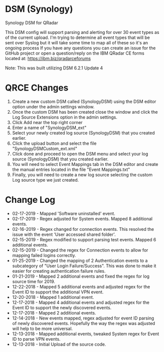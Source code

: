 # DSM (Synology)
Synology DSM for QRadar

This DSM config will support parsing and alerting for over 30 event types as of the current upload. I'm trying to determine all event types that will be sent over Syslog but it will take some time to map all of these so it's an ongoing process If you have any questions you can create an issue for the GitHub project or open a question/reply on the IBM QRadar CE forms located at: https://ibm.biz/qradarceforums

Note: This was built utilizing DSM 6.2.1 Update 4

# QRCE Changes
1. Create a new custom DSM called (SynologyDSM) using the DSM editor option under the admin settings window.
2. Once the custom DSM has been created close the window and click the Log Source Extensions option in the admin settings.
3. Click Add near the top right corner
4. Enter a name of "SynologyDSM_ext"
5. Select your newly created log source (SynologyDSM) that you created earlier.
6. Click the upload button and select the file "SynologyDSMCustom_ext.xml"
7. Click done and proceed to open the DSM menu and select your log source (SynologyDSM) that you created earlier.
8. You will need to select Event Mappings tab in the DSM editor and create the manual entries located in the file "Event Mappings.txt"
9. Finally, you will need to create a new log source selecting the custom Log source type we just created.

# Change Log
- 02-17-2019 - Mapped 'Software uninstalled' event.
- 02-17-2019 - Regex adjusted for System events. Mapped 8 additional events.
- 02-16-2019 - Regex changed for connection events. This resolved the issue with the event 'User accessed shared folder'.
- 02-15-2019 - Regex modified to support parsing test events. Mapped 6 additional events.
- 02-15-2019 - Changed the regex for Connection events to allow for mapping failed logins correctly.
- 01-25-2019 - Changed the mapping of 2 Authentication events to a subcategory of "User Login Failure/Success". This was done to make it easier for creating authentication failure rules.
- 01-21-2019 - Mapped 2 additional events and fixed the regex for log source time for 2019.
- 12-22-2018 - Mapped 5 additional events and adjusted regex for the Event ID to support the additional VPN event.
- 12-20-2018 - Mapped 1 additional event.
- 12-17-2018 - Mapped 4 additional events and adjusted regex for the Event ID to support the newly discovered events.
- 12-17-2018 - Mapped 2 additional events.
- 12-14-2018 - New events mapped, regex adjusted for event ID parsing of newly discovered events. Hopefully the way the regex was adjusted will help to be more universal.
- 12-13-2018 - Mapped additional events, tweaked System regex for Event ID to parse VPN events.
- 12-13-2018 - Initial Upload of the source code.
